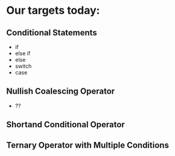 # Our targets today:

## Conditional Statements

- if
- else if
- else
- switch
- case

## Nullish Coalescing Operator

- ??

## Shortand Conditional Operator

## Ternary Operator with Multiple Conditions
